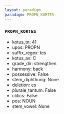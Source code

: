 ```yaml
---
layout: paradigm
paradigm: PROPN_KORTES
---
```

### ` PROPN_KORTES `


* kotus_tn: 41
* upos: PROPN
* suffix_regex: tes
* kotus_av: C
* grade_dir: strengthen
* harmony: back
* possessive: False
* stem_diphthong: None
* deletion: es
* plurale_tantum: False
* clitics: False
* pos: NOUN
* stem_vowel: None
